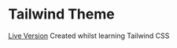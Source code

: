 # Tailwind Theme 
[Live Version](https://mattgrah-am.github.io/tailwind_theme/)
Created whilst learning Tailwind CSS


